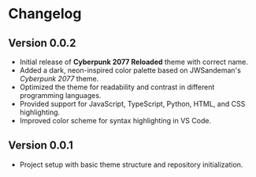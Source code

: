 # Changelog

## Version 0.0.2

- Initial release of **Cyberpunk 2077 Reloaded** theme with correct name.
- Added a dark, neon-inspired color palette based on JWSandeman's *Cyberpunk 2077* theme.
- Optimized the theme for readability and contrast in different programming languages.
- Provided support for JavaScript, TypeScript, Python, HTML, and CSS highlighting.
- Improved color scheme for syntax highlighting in VS Code.
  
## Version 0.0.1

- Project setup with basic theme structure and repository initialization.
